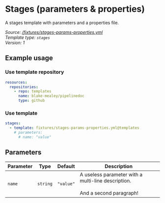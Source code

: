 <!-- this file was generated by pipelinedoc - do not modify directly -->

# Stages (parameters & properties)

A stages template with parameters and a properties file.


_Source: [/fixtures/stages-params-properties.yml](/fixtures/stages-params-properties.yml)_
<br/>
_Template type: `stages`_
<br/>
_Version: 1_

## Example usage

### Use template repository

```yaml
resources:
  repositories:
    - repo: templates
      name: blake-mealey/pipelinedoc
      type: github
```


### Use template

```yaml
stages:
  - template: fixtures/stages-params-properties.yml@templates
    # parameters:
      # name: "value"
```


## Parameters

|Parameter            |Type                   |Default                   |Description                         |
|---------------------|-----------------------|--------------------------|------------------------------------|
|`name`|`string`|`"value"`|A useless parameter with a multi-line description.<br/><br/>And a second paragraph! |
